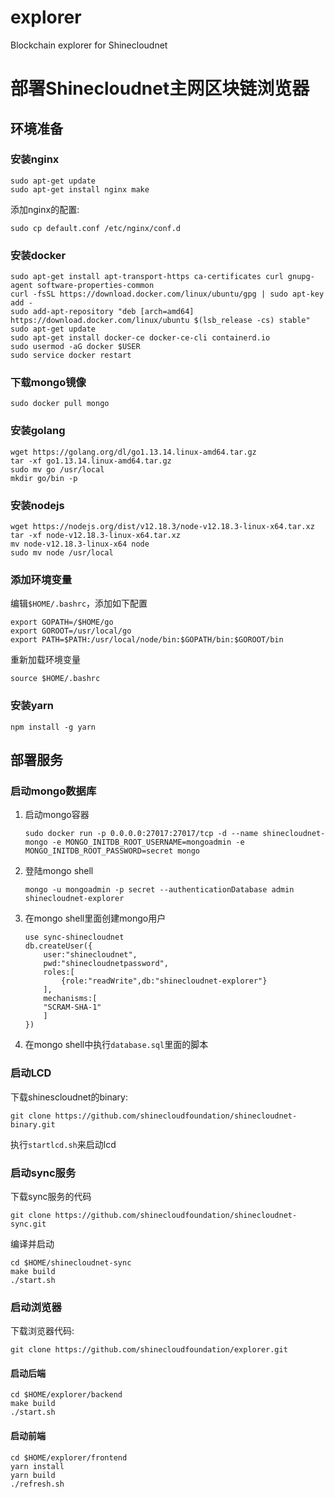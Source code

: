 # explorer
Blockchain explorer for Shinecloudnet

# 部署Shinecloudnet主网区块链浏览器

## 环境准备

### 安装nginx

```shell script
sudo apt-get update
sudo apt-get install nginx make
```
添加nginx的配置:
```shell script
sudo cp default.conf /etc/nginx/conf.d
```

### 安装docker

```shell script
sudo apt-get install apt-transport-https ca-certificates curl gnupg-agent software-properties-common
curl -fsSL https://download.docker.com/linux/ubuntu/gpg | sudo apt-key add -
sudo add-apt-repository "deb [arch=amd64] https://download.docker.com/linux/ubuntu $(lsb_release -cs) stable"
sudo apt-get update
sudo apt-get install docker-ce docker-ce-cli containerd.io
sudo usermod -aG docker $USER
sudo service docker restart
```

### 下载mongo镜像

```shell script
sudo docker pull mongo
```

### 安装golang

```shell script
wget https://golang.org/dl/go1.13.14.linux-amd64.tar.gz
tar -xf go1.13.14.linux-amd64.tar.gz
sudo mv go /usr/local
mkdir go/bin -p
```

### 安装nodejs

```shell script
wget https://nodejs.org/dist/v12.18.3/node-v12.18.3-linux-x64.tar.xz
tar -xf node-v12.18.3-linux-x64.tar.xz
mv node-v12.18.3-linux-x64 node
sudo mv node /usr/local
```

### 添加环境变量

编辑`$HOME/.bashrc`，添加如下配置

```shell script
export GOPATH=/$HOME/go
export GOROOT=/usr/local/go
export PATH=$PATH:/usr/local/node/bin:$GOPATH/bin:$GOROOT/bin
```

重新加载环境变量
```shell script
source $HOME/.bashrc
```

### 安装yarn

```shell script
npm install -g yarn
```

## 部署服务

### 启动mongo数据库

1. 启动mongo容器

    ```shell script
    sudo docker run -p 0.0.0.0:27017:27017/tcp -d --name shinecloudnet-mongo -e MONGO_INITDB_ROOT_USERNAME=mongoadmin -e MONGO_INITDB_ROOT_PASSWORD=secret mongo
    ```

2. 登陆mongo shell

    ```shell script
    mongo -u mongoadmin -p secret --authenticationDatabase admin shinecloudnet-explorer
    ```

3. 在mongo shell里面创建mongo用户

    ```
    use sync-shinecloudnet
    db.createUser({
        user:"shinecloudnet",
        pwd:"shinecloudnetpassword",
        roles:[
            {role:"readWrite",db:"shinecloudnet-explorer"}
        ],
        mechanisms:[
        "SCRAM-SHA-1"
        ]
    })
    ```

4. 在mongo shell中执行`database.sql`里面的脚本

### 启动LCD

下载shinescloudnet的binary:

```shell script
git clone https://github.com/shinecloudfoundation/shinecloudnet-binary.git
```

执行`startlcd.sh`来启动lcd

### 启动sync服务

下载sync服务的代码
```shell script
git clone https://github.com/shinecloudfoundation/shinecloudnet-sync.git
```

编译并启动
```shell script
cd $HOME/shinecloudnet-sync
make build
./start.sh
```

### 启动浏览器

下载浏览器代码:
```shell script
git clone https://github.com/shinecloudfoundation/explorer.git
```

#### 启动后端

```shell script
cd $HOME/explorer/backend
make build
./start.sh
```

#### 启动前端

```shell script
cd $HOME/explorer/frontend
yarn install
yarn build
./refresh.sh
```

